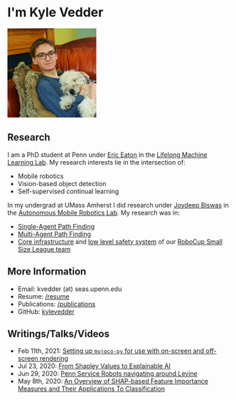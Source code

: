 <head>
<!-- Global site tag (gtag.js) - Google Analytics -->
<script async src="https://www.googletagmanager.com/gtag/js?id=UA-143379317-1"></script>
<script type="text/javascript" src="js/googleanalytics.js"></script>
<meta charset="utf-8">
<meta name="viewport" content="width=device-width, initial-scale=1.0">
<meta name="description" content="Kyle Vedder's Homepage">
<meta name="author" content="Kyle Vedder">
<link rel="shortcut icon" href="favicon.ico">
<title>Kyle Vedder's Homepage</title>
</head>

# I'm Kyle Vedder

<img src="img/me_dog.png"
     alt="Me!"
     width="200" />

## Research

I am a PhD student at Penn under [Eric Eaton](https://www.seas.upenn.edu/~eeaton/) in the [Lifelong Machine Learning Lab](https://www.grasp.upenn.edu/labs/lifelong-machine-learning). My research interests lie in the intersection of:

 - Mobile robotics
 - Vision-based object detection
 - Self-supervised continual learning

In my undergrad at UMass Amherst I did research under [Joydeep Biswas](https://www.joydeepb.com/) in the [Autonomous Mobile Robotics Lab](https://amrl.cs.umass.edu/). My research was in:

 - [Single-Agent Path Finding](http://vedder.io/publications/ScaffoldsLaneVedderBiswasPlanRob2017.pdf)
 - [Multi-Agent Path Finding](http://vedder.io/publications/expanding_astar_aij.pdf)
 - [Core infrastructure](http://vedder.io/publications/MinutebotsRoboCupTDP2017.pdf) and [low level safety system](http://vedder.io/publications/MinutebotsRoboCupTDP2018.pdf) of our [RoboCup Small Size League team](https://amrl.cs.umass.edu/minutebots.html)

## More Information

 - Email: kvedder (at) seas.upenn.edu
 - Resume: [/resume](KyleVedderResume.pdf)
 - Publications: [/publications](publications.html)
 - GitHub: [kylevedder](https://github.com/kylevedder)

## Writings/Talks/Videos

 - Feb 11th, 2021: [Setting up `mujoco-py` for use with on-screen and off-screen rendering](misc/mujoco_py.html)
 - Jul 23, 2020: [From Shapley Values to Explainable AI](https://www.youtube.com/watch?v=4RkhsIz14Yc)
 - Jun 29, 2020: [Penn Service Robots navigating around Levine](https://www.youtube.com/watch?v=o7WW2cu1h7c)
 - May 8th, 2020: [An Overview of SHAP-based Feature Importance Measures and
Their Applications To Classification](misc/shap_for_classification.pdf)
